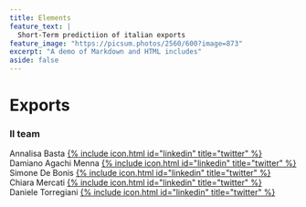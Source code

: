 ```yaml
---
title: Elements
feature_text: |
  Short-Term predictiion of italian exports 
feature_image: "https://picsum.photos/2560/600?image=873"
excerpt: "A demo of Markdown and HTML includes"
aside: false
---
```


# Exports




### Il team

Annalisa Basta [{% include icon.html id="linkedin" title="twitter" %}](https://www.linkedin.com/in/SimoneDeBonis)  
Damiano Agachi Menna [{% include icon.html id="linkedin" title="twitter" %}](https://www.linkedin.com/in/SimoneDeBonis)  
Simone De Bonis [{% include icon.html id="linkedin" title="twitter" %}](https://www.linkedin.com/in/SimoneDeBonis)  
Chiara Mercati [{% include icon.html id="linkedin" title="twitter" %}](https://www.linkedin.com/in/SimoneDeBonis)  
Daniele Torregiani [{% include icon.html id="linkedin" title="twitter" %}](https://www.linkedin.com/in/SimoneDeBonis)  